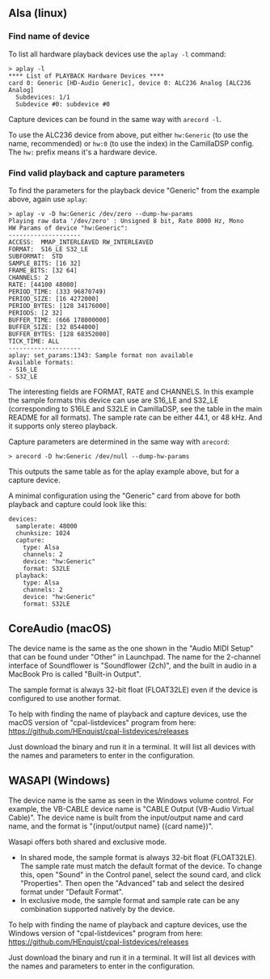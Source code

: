 ## Alsa (linux)

### Find name of device
To list all hardware playback devices use the `aplay -l` command:
```
> aplay -l
**** List of PLAYBACK Hardware Devices ****
card 0: Generic [HD-Audio Generic], device 0: ALC236 Analog [ALC236 Analog]
  Subdevices: 1/1
  Subdevice #0: subdevice #0
```
Capture devices can be found in the same way with `arecord -l`.

To use the ALC236 device from above, put either `hw:Generic` (to use the name, recommended) or `hw:0` (to use the index) in the CamillaDSP config. The `hw:` prefix means it's a hardware device.

### Find valid playback and capture parameters
To find the parameters for the playback device "Generic" from the example above, again use `aplay`:
```
> aplay -v -D hw:Generic /dev/zero --dump-hw-params
Playing raw data '/dev/zero' : Unsigned 8 bit, Rate 8000 Hz, Mono
HW Params of device "hw:Generic":
--------------------
ACCESS:  MMAP_INTERLEAVED RW_INTERLEAVED
FORMAT:  S16_LE S32_LE
SUBFORMAT:  STD
SAMPLE_BITS: [16 32]
FRAME_BITS: [32 64]
CHANNELS: 2
RATE: [44100 48000]
PERIOD_TIME: (333 96870749)
PERIOD_SIZE: [16 4272000]
PERIOD_BYTES: [128 34176000]
PERIODS: [2 32]
BUFFER_TIME: (666 178000000]
BUFFER_SIZE: [32 8544000]
BUFFER_BYTES: [128 68352000]
TICK_TIME: ALL
--------------------
aplay: set_params:1343: Sample format non available
Available formats:
- S16_LE
- S32_LE
```
The interesting fields are FORMAT, RATE and CHANNELS. In this example the sample formats this device can use are S16_LE and S32_LE (corresponding to S16LE and S32LE in CamillaDSP, see the table in the main README for all formats). The sample rate can be either 44.1, or 48 kHz. And it supports only stereo playback.


Capture parameters are determined in the same way with `arecord`:
```
> arecord -D hw:Generic /dev/null --dump-hw-params
```
This outputs the same table as for the aplay example above, but for a capture device. 

A minimal configuration using the "Generic" card from above for both playback and capture could look like this:
```
devices:
  samplerate: 48000
  chunksize: 1024
  capture:
    type: Alsa
    channels: 2
    device: "hw:Generic"
    format: S32LE
  playback:
    type: Alsa
    channels: 2
    device: "hw:Generic"
    format: S32LE
``` 

## CoreAudio (macOS)
The device name is the same as the one shown in the "Audio MIDI Setup" that can be found under "Other" in Launchpad. The name for the 2-channel interface of Soundflower is "Soundflower (2ch)", and the built in audio in a MacBook Pro is called "Built-in Output".

The sample format is always 32-bit float (FLOAT32LE) even if the device is configured to use another format.

To help with finding the name of playback and capture devices, use the macOS version of "cpal-listdevices" program from here: https://github.com/HEnquist/cpal-listdevices/releases

Just download the binary and run it in a terminal. It will list all devices with the names and parameters to enter in the configuration.


## WASAPI (Windows)
The device name is the same as seen in the Windows volume control. For example, the VB-CABLE device name is "CABLE Output (VB-Audio Virtual Cable)". The device name is built from the input/output name and card name, and the format is "{input/output name} ({card name})".

Wasapi offers both shared and exclusive mode. 
- In shared mode, the sample format is always 32-bit float (FLOAT32LE).
  The sample rate must match the default format of the device. 
  To change this, open "Sound" in the Control panel, select the sound card, and click "Properties". 
  Then open the "Advanced" tab and select the desired format under "Default Format".
- In exclusive mode, the sample format and sample rate can be any combination supported natively by the device. 

To help with finding the name of playback and capture devices, use the Windows version of "cpal-listdevices" program from here: https://github.com/HEnquist/cpal-listdevices/releases

Just download the binary and run it in a terminal. It will list all devices with the names and parameters to enter in the configuration.

